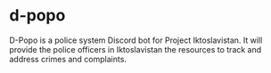 # d-popo

D-Popo is a police system Discord bot for Project Iktoslavistan.
It will provide the police officers in Iktoslavistan the resources to track and address crimes and complaints.
